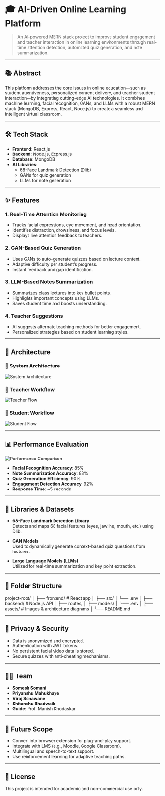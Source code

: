 # 🎓 AI-Driven Online Learning Platform

> An AI-powered MERN stack project to improve student engagement and teacher interaction in online learning environments through real-time attention detection, automated quiz generation, and note summarization.

---

## 📚 Abstract

This platform addresses the core issues in online education—such as student attentiveness, personalized content delivery, and teacher-student interaction—by integrating cutting-edge AI technologies. It combines machine learning, facial recognition, GANs, and LLMs with a robust MERN stack (MongoDB, Express, React, Node.js) to create a seamless and intelligent virtual classroom.

---

## 🛠️ Tech Stack

- **Frontend**: React.js  
- **Backend**: Node.js, Express.js  
- **Database**: MongoDB  
- **AI Libraries**:
  - 68-Face Landmark Detection (Dlib)
  - GANs for quiz generation
  - LLMs for note generation

---

## ✨ Features

### 1. Real-Time Attention Monitoring
- Tracks facial expressions, eye movement, and head orientation.
- Identifies distraction, drowsiness, and focus levels.
- Displays live attention feedback to teachers.

### 2. GAN-Based Quiz Generation
- Uses GANs to auto-generate quizzes based on lecture content.
- Adaptive difficulty per student’s progress.
- Instant feedback and gap identification.

### 3. LLM-Based Notes Summarization
- Summarizes class lectures into key bullet points.
- Highlights important concepts using LLMs.
- Saves student time and boosts understanding.

### 4. Teacher Suggestions
- AI suggests alternate teaching methods for better engagement.
- Personalized strategies based on student learning styles.

---

## 🧠 Architecture

### 🔹 System Architecture
![System Architecture](./assets/system-architecture.png)

### 🔹 Teacher Workflow
![Teacher Flow](./assets/teacher-flow.png)

### 🔹 Student Workflow
![Student Flow](./assets/student-flow.png)

---

## 📊 Performance Evaluation

![Performance Comparison](./assets/performance-analysis.png)

- **Facial Recognition Accuracy**: 85%  
- **Note Summarization Accuracy**: 88%  
- **Quiz Generation Efficiency**: 90%  
- **Engagement Detection Accuracy**: 92%  
- **Response Time**: ~5 seconds

---

## 🧪 Libraries & Datasets

- **68-Face Landmark Detection Library**  
  Detects and maps 68 facial features (eyes, jawline, mouth, etc.) using Dlib.

- **GAN Models**  
  Used to dynamically generate context-based quiz questions from lectures.

- **Large Language Models (LLMs)**  
  Utilized for real-time summarization and key point extraction.

---

## 📁 Folder Structure
project-root/ │ ├── frontend/ # React app │ ├── src/ │ └── .env │ ├── backend/ # Node.js API │ ├── routes/ │ ├── models/ │ └── .env │ ├── assets/ # Images & architecture diagrams │ └── README.md


---

## 🔐 Privacy & Security

- Data is anonymized and encrypted.
- Authentication with JWT tokens.
- No persistent facial video data is stored.
- Secure quizzes with anti-cheating mechanisms.

---

## 👨‍🏫 Team

- **Somesh Somani**
- **Priyanshu Mahukhaye**
- **Viraj Sonawane**
- **Shitanshu Bhadwaik**
- **Guide**: Prof. Manish Khodaskar

---

## 🚀 Future Scope

- Convert into browser extension for plug-and-play support.
- Integrate with LMS (e.g., Moodle, Google Classroom).
- Multilingual and speech-to-text support.
- Use reinforcement learning for adaptive teaching paths.

---

## 📜 License

This project is intended for academic and non-commercial use only.
